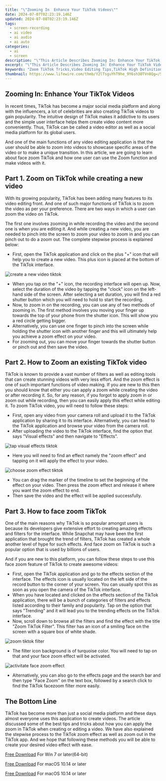 ```yaml
---
title: "\"Zooming In  Enhance Your TikTok Videos\""
date: 2024-07-07T02:23:19.146Z
updated: 2024-07-08T02:23:19.146Z
tags: 
  - screen-recording
  - ai video
  - ai audio
  - ai auto
categories: 
  - ai
  - screen
description: "\"This Article Describes Zooming In: Enhance Your TikTok Videos\""
excerpt: "\"This Article Describes Zooming In: Enhance Your TikTok Videos\""
keywords: "Zoom TikTok Tricks,Video Editing Tips,TikTok High Definition,Enhance TikTok Content,Professional TikTok Videos,Mastery in TikTok Filming,Clear TikTok Cinematics"
thumbnail: https://www.lifewire.com/thmb/Y2lTsguYhT9he_9Y6sh30TVn0Qg=/540x405/filters:no_upscale():max_bytes(150000):strip_icc()/mobile-application-of-cloud-storage-471510877-5b1eb0158023b90036f2f175.jpg
---
```


## Zooming In: Enhance Your TikTok Videos

In recent times, TikTok has become a major social media platform and along with the influencers, a lot of celebrities are also creating TikTok videos to gain popularity. The intuitive design of TikTok makes it addictive to its users and the simple user interface helps them create video content more conveniently. Thus, TikTok can be called a video editor as well as a social media platform for its global users.

And one of the main functions of any video editing application is that the user should be able to zoom into videos to showcase specific areas of the video or to make a unique transition. In this article, we are going to learn about face zoom TikTok and how one user can use the Zoom function and make videos with it.

## Part 1\. Zoom on TikTok while creating a new video

With its growing popularity, TikTok has been adding many features to its video editing front. And one of such major functions of TikTok is to zoom the video as per your preference. There are two ways in which a user can zoom the video on TikTok.

The first one involves zooming in while recording the video and the second one is when you are editing it. And while creating a new video, you are needed to pinch into the screen to zoom your video to zoom in and you can pinch out to do a zoom out. The complete stepwise process is explained below:

* First, open the TikTok application and click on the plus "+" icon that will help you to create a new video. This plus icon is placed at the bottom of the TikTok interface.

![create a new video tiktok](https://images.wondershare.com/filmora/article-images/2022/07/create-a-new-video-tiktok.jpg)

* When you tap on the "+" icon, the recording interface will open up. Now, select the duration of the video by tapping the "clock" icon on the left-hand side of the screen. After selecting a set duration, you will find a red shutter button which you will need to hold to start the recording.
* Now, to zoom in on the recording, you can use any of two methods of zooming in. The first method involves you moving your finger up towards the top of your phone from the shutter icon. This will show you a red circle getting bigger.
* Alternatively, you can use one finger to pinch into the screen while holding the shutter icon with another finger and this will ultimately help you achieve a zoom effect on your video.
* For zooming out, you can move your finger towards the shutter button or pinch out and then save the video.

## Part 2\. How to Zoom an existing TikTok video

TikTok is known to provide a vast number of filters as well as editing tools that can create stunning videos with very less effort. And the zoom effect is one of such important functions of video making. If you are new to this then you should know that either you can apply a zoom while creating the video or after recording it. So, for any reason, if you forgot to apply zoom in or zoom out while recording, then you can easily apply this effect while editing it. To zoom TikTok video, you will need to follow these steps:

* First, open any video from your camera roll and upload it to the TikTok application by sharing it to its interface. Alternatively, you can head to the TikTok application and browse your video from the camera roll.
* After uploading the video to the TikTok interface, find the option that says "Visual effects" and then navigate to "Effects".

![tap visual effects tiktok](https://images.wondershare.com/filmora/article-images/2022/07/tap-visual-effects-tiktok.jpg)

* Here you will need to find an effect namely the "zoom effect" and tapping on it will apply the effect to your video.

![choose zoom effect tiktok](https://images.wondershare.com/filmora/article-images/2022/07/choose-zoom-effect-tiktok.jpg)

* You can drag the marker of the timeline to set the beginning of the effect on your video. Then press the zoom effect and release it where you want the zoom effect to end.
* Then save the video and the effect will be applied successfully.

## Part 3\. How to face zoom TikTok

One of the main reasons why TikTok is so popular amongst users is because its developers give extensive effort to creating amazing effects and filters for the interface. While Snapchat may have been the first application that brought the trend of filters, TikTok has created a whole another level of hype for such effects. And face zoom on TikTok is such a popular option that is used by billions of users.

And if you are new to this platform, you can follow these steps to use this face zoom feature of TikTok to create awesome videos:

* First, open the TikTok application and go to the effects section of the interface. The effects icon is usually located on the left side of the record button to the corner of your screen. You can usually spot this as soon as you open the camera of the TikTok interface.
* When you have located and clicked on the effects section of the TikTok application, there will be a bunch of categories of filters and effects listed according to their family and popularity. Tap on the option that says "Trending" and it will lead you to the trending effects on the TikTok interface.
* Now, scroll down to browse all the filters and find the effect with the title "Zoom TikTok Filter". This filter has an icon of a smiling face on the screen with a square box of white shade.

![zoom tiktok filter](https://images.wondershare.com/filmora/article-images/2022/07/zoom-tiktok-filter.jpg)

* The filter icon background is of turquoise color. You will need to tap on that and your face zoom effect will be activated.

![activitate face zoom effect](https://images.wondershare.com/filmora/article-images/2022/07/activitate-face-zoom-effect.jpg)

* Alternatively, you can also go to the effects page and the search bar and then type "Face Zoom" on the text box, followed by a search click to find the TikTok facezoom filter more easily.

## The Bottom Line

TikTok has become more than just a social media platform and these days almost everyone uses this application to create videos. The article discussed some of the best tips and tricks about how you can apply the zoom in TikTok when creating or editing a video. We have also explained the stepwise process to the TikTok zoom effect as well as zoom out in the TikTok app. And we hope that following these methods you will be able to create your desired video effect with ease.

[Free Download](https://tools.techidaily.com/wondershare/filmora/download/) For Win 7 or later(64-bit)

[Free Download](https://tools.techidaily.com/wondershare/filmora/download/) For macOS 10.14 or later

</article

[Free Download](https://tools.techidaily.com/wondershare/filmora/download/) For macOS 10.14 or later

<ins class="adsbygoogle"
     style="display:block"
     data-ad-format="autorelaxed"
     data-ad-client="ca-pub-7571918770474297"
     data-ad-slot="1223367746"></ins>

<ins class="adsbygoogle"
     style="display:block"
     data-ad-format="autorelaxed"
     data-ad-client="ca-pub-7571918770474297"
     data-ad-slot="1223367746"></ins>



<ins class="adsbygoogle"
     style="display:block"
     data-ad-client="ca-pub-7571918770474297"
     data-ad-slot="8358498916"
     data-ad-format="auto"
     data-full-width-responsive="true"></ins>




